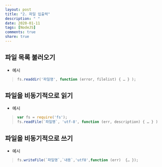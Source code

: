 ```yaml
---
layout: post
title: "2. 파일 입출력"
description: " "
date: 2020-01-11
tags: [NodeJS]
comments: true
share: true
---
```


## 파일 목록 불러오기

- 예시

> ```Javascript
> fs.readdir('파일명', function (error, filelist) { … } );
> ```

## 파일을 비동기적으로 읽기

- 예시

> ```Javascript
> var fs = require('fs');
> fs.readFile(`파일명`, 'utf-8', function (err, description) { … } );
> ```

## 파일을 비동기적으로 쓰기

- 예시

> ```Javascript
> fs.writeFile(`파일명`,`내용`,'utf8',function (err)  {… });
> ```